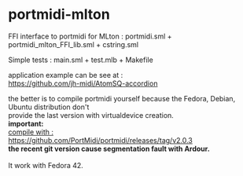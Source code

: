 # portmidi-mlton
FFI interface to portmidi for MLton : <cr>
portmidi.sml + portmidi_mlton_FFI_lib.sml + cstring.sml

Simple tests : main.sml + test.mlb + Makefile

application example can be see at :<br>
https://github.com/jh-midi/AtomSQ-accordion

the better is to compile portmidi yourself because the Fedora, Debian, Ubuntu distribution don't <br>
provide the last version with virtualdevice creation.<br>
**important:**<br>
<ins> compile with :</ins> <br>
https://github.com/PortMidi/portmidi/releases/tag/v2.0.3<br>
**the recent git version cause segmentation fault with Ardour.**
<br>
<br>It work with Fedora 42.<br>






